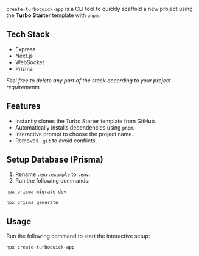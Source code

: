 `create-turboquick-app` is a CLI tool to quickly scaffold a new project using the **Turbo Starter** template with `pnpm`.  

## Tech Stack  

- Express  
- Next.js  
- WebSocket  
- Prisma  

*Feel free to delete any part of the stack according to your project requirements.*  

## Features  

- Instantly clones the Turbo Starter template from GitHub.  
- Automatically installs dependencies using `pnpm`.  
- Interactive prompt to choose the project name.  
- Removes `.git` to avoid conflicts.  

## Setup Database (Prisma)  

1. Rename `.env.example` to `.env`.  
2. Run the following commands:  
```base
npx prisma migrate dev
```
```
npx prisma generate
``` 
## Usage  

Run the following command to start the interactive setup:  

```bash
npx create-turboquick-app


